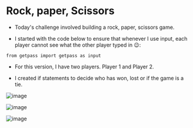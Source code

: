# Rock, paper, Scissors

- Today's challenge involved building a rock, paper, scissors game. <br/>

- I started with the code below to ensure that whenever I use input, each player cannot see what the other player typed in 😉: <br/>

`from getpass import getpass as input`

- For this version, I have two players. Player 1 and Player 2.

- I created if statements to decide who has won, lost or if the game is a tie.

![image](https://user-images.githubusercontent.com/96468875/222873498-3a8e3738-bbce-416a-ae75-3a78ef6df2d4.png)

![image](https://user-images.githubusercontent.com/96468875/222873536-b4ccd541-3c31-431a-b7d9-2c9a843eabf0.png)

![image](https://user-images.githubusercontent.com/96468875/222873481-0a23ad6c-db9d-4568-83aa-88c98a543be9.png)

